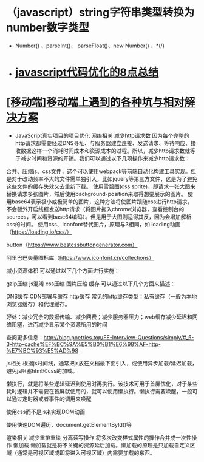 # （javascript）string字符串类型转换为number数字类型
 * Number() 、parseInt()、 parseFloat()、new Number() 、*(/)
 
 *  # [javascript代码优化的8点总结](https://www.jb51.net/article/133862.htm)
# [[移动端]移动端上遇到的各种坑与相对解决方案](https://www.cnblogs.com/baihuaxiu/p/6654496.html)
 * JavaScript真实项目的项目优化
 网络相关
减少http请求数
因为每个完整的http请求都需要经过DNS寻址、与服务器建立连接、发送请求、等待响应、接收数据这样一个消耗时间成本和资源成本的过程。所以，减少http请求数就等于减少时间和资源的开销。我们可以通过以下几项操作来减少http请求数：

合并、压缩js、css文件，这个可以使用webpack等前端自动化构建工具实现。但是对于改动频率不大的文件需单独引入，比如jquery等第三方文件，这是为了避免这些文件的缓存失效又去重新下载。
使用雪碧图(css sprite)，即请求一张大图来替换请求多张图片，然后使用background-position来取得想要展示的图片。
使用base64表示极小或极简单的图片，这种方法将使图片跟随css进行http请求，不会额外开启线程发送http请求（将图片拖入chrome浏览器，查看控制台的sources，可以看到base64编码）。但是用于大图则适得其反，因为会增加解析css的时间。
使用css、iconfont替代图片，原理与3相同，如
loading动画（https://loading.io/css/）

button（https://www.bestcssbuttongenerator.com）

阿里巴巴矢量图标库（https://www.iconfont.cn/collections）

减小资源体积
可以通过以下几个方面进行实施：

gzip压缩
js混淆
css压缩
图片压缩
缓存
可以通过以下几个方面来描述：

DNS缓存
CDN部署与缓存
http缓存
常见的http缓存类型：私有缓存（一般为本地浏览器缓存）和代理缓存。

好处：减少冗余的数据传输、减少网费；减少服务器压力；web缓存减少延迟和网络阻塞，进而减少显示某个资源所用的时间

查阅更多信息：http://blog.poetries.top/FE-Interview-Questions/simply/#_5-3-http-cache%EF%BC%9A%E5%B0%B1%E6%98%AF-http-%E7%BC%93%E5%AD%98

js相关
根据js时间线，通常把js放在文档最下面引入，或使用异步加载/延迟加载，避免js阻塞html和css的加载。

懒执行，就是将某些逻辑延迟到使用时再执行。该技术可用于首屏优化，对于某些耗时逻辑并不需要在首屏就使用的，就可以使用懒执行。懒执行需要唤醒，一般可以通过定时器或者事件的调用来唤醒

使用css而不是js来实现DOM动画

使用快速DOM遍历，document.getElementById()等

渲染相关
减少重排重绘
分离读写操作
将多次改变样式属性的操作合并成一次性操作
懒加载
懒加载就是将不关键的资源延后加载。懒加载的原理是只加载自定义区域（通常是可视区域或即将进入可视区域）内需要加载的东西。
